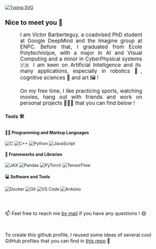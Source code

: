 [![Typing SVG](https://readme-typing-svg.demolab.com?font=Fira+Code&duration=3000&pause=500&color=296CF7&width=435&lines=Hi%2C+I'm+Victor+%F0%9F%91%8B;I+am+a+PhD+student+in+Multimodal+AI+)](https://git.io/typing-svg)

<!-- Begin First Section -->
<h2> Nice to meet you 👋</h2>

<p align:"center" style="text-align: justify; margin: 0 50px; font-size: 17px;" >
I am Victor Barberteguy, a coadvised PhD student at Google DeepMind and the Imagine group at ENPC. Before that, I graduated from Ecole Polytechnique, with a major in AI and Visual Computing and a minor in CyberPhysical systems 🇫🇷
I am keen on Artificial Intelligence and its many applications, especially in robotics 🤖, cognitive sciences 🧠 and art 🖼️ ! 
</p> 

<br>

<p align:"center" style="text-align: justify; margin: 0 50px; font-size: 17px;" >
On my free time, I like practicing sports, watching movies, hang out with friends and work on personal projects 👨🏻‍💻 that you can find below !     
 
</p>    
<!-- End First Section -->

<!-- Recent projects -->
<!-- <h2>Recent projects 💡</h2>

<!--see  Zhenye-Na readme for projects-->
<p align:"center" style="text-align: justify; margin: 0 50px; font-size: 17px;" >
      
</p>   
<!-- End Recent projects -->


<!-- Begin Tools -->
<h3>Tools 🛠️</h3>
<h2></h2>
  <!-- Some badges are from https://github.com/Ileriayo/markdown-badges -->

  <h4>👨‍💻 Programming and Markup Languages</h4>

![C](https://img.shields.io/badge/C-A8B9CC?style=for-the-badge&logo=c&logoColor=white)
![C++](https://img.shields.io/badge/C++-00599C?style=for-the-badge&logo=cplusplus&logoColor=white)
![Python](https://img.shields.io/badge/Python-3776AB?style=for-the-badge&logo=python&logoColor=white)
![JavaScript](https://img.shields.io/badge/JavaScript-F7DF1E?style=for-the-badge&logo=javascript&logoColor=black)

  <h4>🧰 Frameworks and Libraries</h4>

![JAX](https://img.shields.io/badge/JAX-007FFF?style=for-the-badge&logo=google&logoColor=white)
![Pandas](https://img.shields.io/badge/pandas-150458?style=for-the-badge&logo=pandas&logoColor=white)
![PyTorch](https://img.shields.io/badge/PyTorch-EE4C2C?style=for-the-badge&logo=pytorch&logoColor=white)
![TensorFlow](https://img.shields.io/badge/TensorFlow-FF6F00?style=for-the-badge&logo=tensorflow&logoColor=white)

  <h4>💻 Software and Tools</h4>

![Docker](https://img.shields.io/badge/Docker-2496ED?style=for-the-badge&logo=docker&logoColor=white)
![Git](https://img.shields.io/badge/Git-F05032?style=for-the-badge&logo=git&logoColor=white)
![VS Code](https://img.shields.io/badge/VS%20Code-007ACC?style=for-the-badge&logo=visualstudiocode&logoColor=white)
![Arduino](https://img.shields.io/badge/Arduino-00979D?style=for-the-badge&logo=arduino&logoColor=white)

<!-- End Tools -->

<h2></h2>
<br>

<span style="font-size: 16px;"> 📫 Feel free to reach me  [by mail](mailto:victor.barberteguy4@gmail.com) if you have any questions ! 😄
</span>

<br>

<span style="font-size: 16px;"> To create this github profile, I reused some ideas of several cool GitHub profiles that you can find in [this repo](https://github.com/abhisheknaiidu/awesome-github-profile-readme#a-little-bit-of-everything-) 📝 </span>
